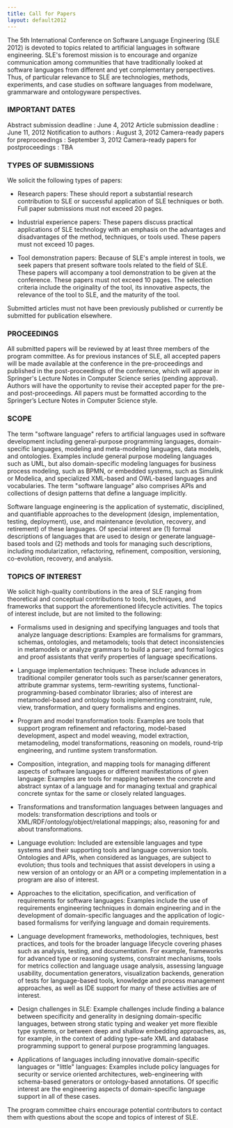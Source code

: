 ```yaml
---
title: Call for Papers
layout: default2012
---
```


The 5th International Conference on Software Language Engineering (SLE 2012) 
is devoted to topics related to artificial languages in software engineering. 
SLE's foremost mission is to encourage and organize communication among 
communities that have traditionally looked at software languages from 
different and yet complementary perspectives. Thus, of particular relevance 
to SLE are technologies, methods, experiments, and case studies on software 
languages from modelware, grammarware and ontologyware perspectives. 


### IMPORTANT DATES 

Abstract submission deadline : June 4, 2012 
Article submission deadline : June 11, 2012 
Notification to authors : August 3, 2012 
Camera-ready papers for preproceedings : September 3, 2012 
Camera-ready papers for postproceedings : TBA 


### TYPES OF SUBMISSIONS 

We solicit the following types of papers: 

- Research papers: These should report a substantial research contribution to 
SLE or successful application of SLE techniques or both. Full paper 
submissions must not exceed 20 pages. 

- Industrial experience papers: These papers discuss practical applications 
of SLE technology with an emphasis on the advantages and disadvantages of the 
method, techniques, or tools used. These papers must not exceed 10 pages. 

- Tool demonstration papers: Because of SLE's ample interest in tools, we 
seek papers that present software tools related to the field of SLE. These 
papers will accompany a tool demonstration to be given at the conference. 
These papers must not exceed 10 pages. The selection criteria include the 
originality of the tool, its innovative aspects, the relevance of the tool to 
SLE, and the maturity of the tool. 

Submitted articles must not have been previously published or currently be 
submitted for publication elsewhere. 


### PROCEEDINGS 

All submitted papers will be reviewed by at least three members of the 
program committee. As for previous instances of SLE, all accepted papers will 
be made available at the conference in the pre-proceedings and published in 
the post-proceedings of the conference, which will appear in Springer's 
Lecture Notes in Computer Science series (pending approval). Authors will 
have the opportunity to revise their accepted paper for the pre- and 
post-proceedings. All papers must be formatted according to the Springer’s 
Lecture Notes in Computer Science style. 


### SCOPE 

The term "software language" refers to artificial languages used in software 
development including general-purpose programming languages, domain-specific 
languages, modeling and meta-modeling languages, data models, and ontologies. 
Examples include general purpose modeling languages such as UML, but also 
domain-specific modeling languages for business process modeling, such as 
BPMN, or embedded systems, such as Simulink or Modelica, and specialized 
XML-based and OWL-based languages and vocabularies. The term "software 
language" also comprises APIs and collections of design patterns that define 
a language implicitly. 

Software language engineering is the application of systematic, disciplined, 
and quantifiable approaches to the development (design, implementation, 
testing, deployment), use, and maintenance (evolution, recovery, and 
retirement) of these languages. Of special interest are (1) formal 
descriptions of languages that are used to design or generate language-based 
tools and (2) methods and tools for managing such descriptions, including 
modularization, refactoring, refinement, composition, versioning, 
co-evolution, recovery, and analysis. 


### TOPICS OF INTEREST 

We solicit high-quality contributions in the area of SLE ranging from 
theoretical and conceptual contributions to tools, techniques, and frameworks 
that support the aforementioned lifecycle activities. The topics of interest 
include, but are not limited to the following: 

- Formalisms used in designing and specifying languages and tools that 
analyze language descriptions: Examples are formalisms for grammars, schemas, 
ontologies, and metamodels; tools that detect inconsistencies in metamodels 
or analyze grammars to build a parser; and formal logics and proof assistants 
that verify properties of language specifications. 

- Language implementation techniques: These include advances in traditional 
compiler generator tools such as parser/scanner generators, attribute grammar 
systems, term-rewriting systems, functional-programming-based combinator 
libraries; also of interest are metamodel-based and ontology tools 
implementing constraint, rule, view, transformation, and query formalisms and 
engines. 

- Program and model transformation tools: Examples are tools that support 
program refinement and refactoring, model-based development, aspect and model 
weaving, model extraction, metamodeling, model transformations, reasoning on 
models, round-trip engineering, and runtime system transformation. 

- Composition, integration, and mapping tools for managing different aspects 
of software languages or different manifestations of given language: Examples 
are tools for mapping between the concrete and abstract syntax of a language 
and for managing textual and graphical concrete syntax for the same or 
closely related languages. 

- Transformations and transformation languages between languages and models: 
transformation descriptions and tools or XML/RDF/ontology/object/relational 
mappings; also, reasoning for and about transformations. 

- Language evolution: Included are extensible languages and type systems and 
their supporting tools and language conversion tools. Ontologies and APIs, 
when considered as languages, are subject to evolution; thus tools and 
techniques that assist developers in using a new version of an ontology or an 
API or a competing implementation in a program are also of interest. 

- Approaches to the elicitation, specification, and verification of 
requirements for software languages: Examples include the use of requirements 
engineering techniques in domain engineering and in the development of 
domain-specific languages and the application of logic-based formalisms for 
verifying language and domain requirements. 

- Language development frameworks, methodologies, techniques, best practices, 
and tools for the broader language lifecycle covering phases such as 
analysis, testing, and documentation. For example, frameworks for advanced 
type or reasoning systems, constraint mechanisms, tools for metrics 
collection and language usage analysis, assessing language usability, 
documentation generators, visualization backends, generation of tests for 
language-based tools, knowledge and process management approaches, as well as 
IDE support for many of these activities are of interest. 

- Design challenges in SLE: Example challenges include finding a balance 
between specificity and generality in designing domain-specific languages, 
between strong static typing and weaker yet more flexible type systems, or 
between deep and shallow embedding approaches, as, for example, in the 
context of adding type-safe XML and database programming support to general 
purpose programming languages. 

- Applications of languages including innovative domain-specific languages or 
"little" languages: Examples include policy languages for security or service 
oriented architectures, web-engineering with schema-based generators or 
ontology-based annotations. Of specific interest are the engineering aspects 
of domain-specific language support in all of these cases. 

The program committee chairs encourage potential contributors to contact them 
with questions about the scope and topics of interest of SLE. 


